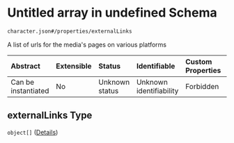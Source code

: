 # Untitled array in undefined Schema

```txt
character.json#/properties/externalLinks
```

A list of urls for the media's pages on various platforms

| Abstract            | Extensible | Status         | Identifiable            | Custom Properties | Additional Properties | Access Restrictions | Defined In                                                       |
| :------------------ | :--------- | :------------- | :---------------------- | :---------------- | :-------------------- | :------------------ | :--------------------------------------------------------------- |
| Can be instantiated | No         | Unknown status | Unknown identifiability | Forbidden         | Allowed               | none                | [character.json\*](../out/character.json "open original schema") |

## externalLinks Type

`object[]` ([Details](character-properties-externallinks-items.md))
